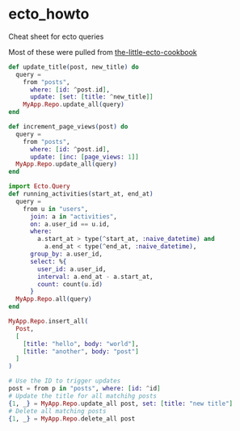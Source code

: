 # ecto_howto
Cheat sheet for ecto queries

Most of these were pulled from [the-little-ecto-cookbook]

```elixir
def update_title(post, new_title) do
  query =
    from "posts",
      where: [id: ^post.id],
      update: [set: [title: ^new_title]]
    MyApp.Repo.update_all(query)
end
```

```elixir
def increment_page_views(post) do
  query =
    from "posts",
      where: [id: ^post.id],
      update: [inc: [page_views: 1]]
  MyApp.Repo.update_all(query)
end
```
```elixir
import Ecto.Query
def running_activities(start_at, end_at)
  query =
    from u in "users",
      join: a in "activities",
      on: a.user_id == u.id,
      where:
        a.start_at > type(^start_at, :naive_datetime) and
          a.end_at < type(^end_at, :naive_datetime),
      group_by: a.user_id,
      select: %{
        user_id: a.user_id,
        interval: a.end_at - a.start_at,
        count: count(u.id)
      }
  MyApp.Repo.all(query)
end
```

```elixir
MyApp.Repo.insert_all(
  Post,
  [
    [title: "hello", body: "world"],
    [title: "another", body: "post"]
  ]
)
```

```elixir
# Use the ID to trigger updates
post = from p in "posts", where: [id: ^id]
# Update the title for all matchihg posts
{1, _} = MyApp.Repo.update_all post, set: [title: "new title"]
# Delete all matching posts
{1, _} = MyApp.Repo.delete_all post
```


   [the-little-ecto-cookbook]: <https://dashbit.co/ebooks/the-little-ecto-cookbook>
